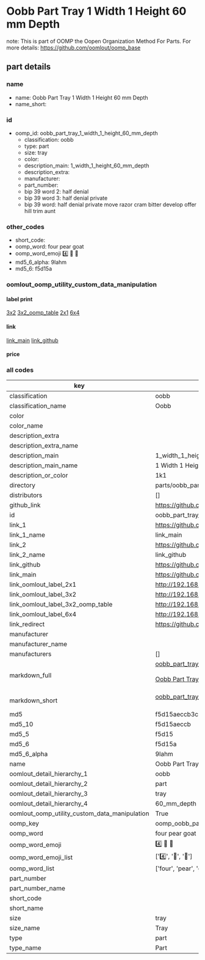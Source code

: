 # Oobb Part Tray 1 Width 1 Height 60 mm Depth  

note: This is part of OOMP the Oopen Organization Method For Parts. For more details: https://github.com/oomlout/oomp_base

##  part details
  







### name
* name: Oobb Part Tray 1 Width 1 Height 60 mm Depth
* name_short: 
### id
* oomp_id: oobb_part_tray_1_width_1_height_60_mm_depth
  * classification: oobb
  * type: part
  * size: tray
  * color: 
  * description_main: 1_width_1_height_60_mm_depth
  * description_extra: 
  * manufacturer: 
  * part_number: 
  * bip 39 word 2: half denial
  * bip 39 word 3: half denial private
  * bip 39 word: half denial private move razor cram bitter develop offer hill trim aunt

### other_codes
* short_code: 
* oomp_word: four pear goat
* oomp_word_emoji :four: :pear: :goat:
* md5_6_alpha: 9lahm
* md5_6: f5d15a






### oomlout_oomp_utility_custom_data_manipulation
#### label print
[3x2](http://192.168.1.245:1112/?label=oomp%209lahm)
[3x2_oomp_table](http://192.168.1.108:1112/?label=oomp%209lahm)
[2x1](http://192.168.1.242:1112/?label=oomp%209lahm)
[6x4](http://192.168.1.55:1112/?label=oomp%209lahm)    

#### link

[link_main](https://github.com/oomlout/oomlout_oomp_version_1_messy/tree/main/parts/oobb_part_tray_1_width_1_height_60_mm_depth) [link_github](https://github.com/oomlout/oomlout_oomp_version_1_messy/tree/main/parts/oobb_part_tray_1_width_1_height_60_mm_depth)                             

#### price







### all codes 
| key | value |  
| --- | --- |  
| classification | oobb |  
| classification_name | Oobb |  
| color |  |  
| color_name |  |  
| description_extra |  |  
| description_extra_name |  |  
| description_main | 1_width_1_height_60_mm_depth |  
| description_main_name | 1 Width 1 Height 60 mm Depth |  
| description_or_color | 1k1 |  
| directory | parts/oobb_part_tray_1_width_1_height_60_mm_depth |  
| distributors | [] |  
| github_link | https://github.com/oomlout/oomlout_oomp_part_src/tree/main/parts/oobb_part_tray_1_width_1_height_60_mm_depth |  
| id | oobb_part_tray_1_width_1_height_60_mm_depth |  
| link_1 | https://github.com/oomlout/oomlout_oomp_version_1_messy/tree/main/parts/oobb_part_tray_1_width_1_height_60_mm_depth |  
| link_1_name | link_main |  
| link_2 | https://github.com/oomlout/oomlout_oomp_version_1_messy/tree/main/parts/oobb_part_tray_1_width_1_height_60_mm_depth |  
| link_2_name | link_github |  
| link_github | https://github.com/oomlout/oomlout_oomp_version_1_messy/tree/main/parts/oobb_part_tray_1_width_1_height_60_mm_depth |  
| link_main | https://github.com/oomlout/oomlout_oomp_version_1_messy/tree/main/parts/oobb_part_tray_1_width_1_height_60_mm_depth |  
| link_oomlout_label_2x1 | http://192.168.1.242:1112/?label=oomp%209lahm |  
| link_oomlout_label_3x2 | http://192.168.1.245:1112/?label=oomp%209lahm |  
| link_oomlout_label_3x2_oomp_table | http://192.168.1.108:1112/?label=oomp%209lahm |  
| link_oomlout_label_6x4 | http://192.168.1.55:1112/?label=oomp%209lahm |  
| link_redirect | https://github.com/oomlout/oomlout_oomp_version_1_messy/tree/main/parts/oobb_part_tray_1_width_1_height_60_mm_depth |  
| manufacturer |  |  
| manufacturer_name |  |  
| manufacturers | [] |  
| markdown_full | [oobb_part_tray_1_width_1_height_60_mm_depth](none)<br>[](none)<br>[Oobb Part Tray 1 Width 1 Height 60 Mm Depth](none)<br><br> |  
| markdown_short | [oobb_part_tray_1_width_1_height_60_mm_depth](none)<br><br> |  
| md5 | f5d15aeccb3c82d8c8d9590d564e9b43 |  
| md5_10 | f5d15aeccb |  
| md5_5 | f5d15 |  
| md5_6 | f5d15a |  
| md5_6_alpha | 9lahm |  
| name | Oobb Part Tray 1 Width 1 Height 60 mm Depth |  
| oomlout_detail_hierarchy_1 | oobb |  
| oomlout_detail_hierarchy_2 | part |  
| oomlout_detail_hierarchy_3 | tray |  
| oomlout_detail_hierarchy_4 | 60_mm_depth |  
| oomlout_oomp_utility_custom_data_manipulation | True |  
| oomp_key | oomp_oobb_part_tray_1_width_1_height_60_mm_depth |  
| oomp_word | four pear goat |  
| oomp_word_emoji | :four: :pear: :goat: |  
| oomp_word_emoji_list | [':four:', ':pear:', ':goat:'] |  
| oomp_word_list | ['four', 'pear', 'goat'] |  
| part_number |  |  
| part_number_name |  |  
| short_code |  |  
| short_name |  |  
| size | tray |  
| size_name | Tray |  
| type | part |  
| type_name | Part |  
